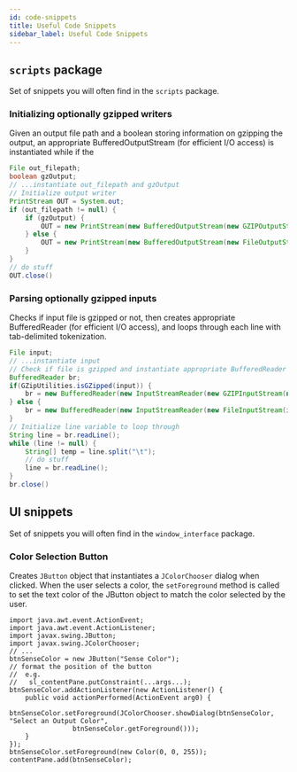 ```yaml
---
id: code-snippets
title: Useful Code Snippets
sidebar_label: Useful Code Snippets
---
```


## `scripts` package
Set of snippets you will often find in the `scripts` package.

### Initializing optionally gzipped writers

Given an output file path and a boolean storing information on gzipping the output, an appropriate BufferedOutputStream (for efficient I/O access) is instantiated while if the

```java
File out_filepath;
boolean gzOutput;
// ...instantiate out_filepath and gzOutput
// Initialize output writer
PrintStream OUT = System.out;
if (out_filepath != null) {
	if (gzOutput) {
		OUT = new PrintStream(new BufferedOutputStream(new GZIPOutputStream(new FileOutputStream(out_filepath))));
	} else {
		OUT = new PrintStream(new BufferedOutputStream(new FileOutputStream(out_filepath)));
	}
}
// do stuff
OUT.close()
```

### Parsing optionally gzipped inputs

Checks if input file is gzipped or not, then creates appropriate BufferedReader (for efficient I/O access), and loops through each line with tab-delimited tokenization.
```java
File input;
// ...instantiate input
// Check if file is gzipped and instantiate appropriate BufferedReader
BufferedReader br;
if(GZipUtilities.isGZipped(input)) {
	br = new BufferedReader(new InputStreamReader(new GZIPInputStream(new FileInputStream(input)), "UTF-8"));
} else {
	br = new BufferedReader(new InputStreamReader(new FileInputStream(input), "UTF-8"));
}
// Initialize line variable to loop through
String line = br.readLine();
while (line != null) {
	String[] temp = line.split("\t");
	// do stuff
	line = br.readLine();
}
br.close()
```

## UI snippets
Set of snippets you will often find in the `window_interface` package.

### Color Selection Button
Creates `JButton` object that instantiates a `JColorChooser` dialog when clicked. When the user selects a color, the `setForeground` method is called to set the text color of the JButton object to match the color selected by  the user.

```
import java.awt.event.ActionEvent;
import java.awt.event.ActionListener;
import javax.swing.JButton;
import javax.swing.JColorChooser;
// ...
btnSenseColor = new JButton("Sense Color");
// format the position of the button
//  e.g.
//   sl_contentPane.putConstraint(...args...);
btnSenseColor.addActionListener(new ActionListener() {
	public void actionPerformed(ActionEvent arg0) {
		btnSenseColor.setForeground(JColorChooser.showDialog(btnSenseColor, "Select an Output Color",
				btnSenseColor.getForeground()));
	}
});
btnSenseColor.setForeground(new Color(0, 0, 255));
contentPane.add(btnSenseColor);
```
